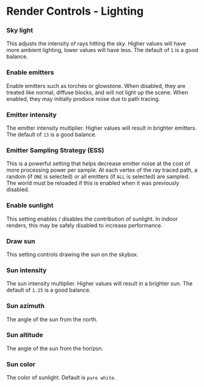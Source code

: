 # Render Controls - Lighting

### Sky light
This adjusts the intensity of rays hitting the sky. Higher values will have more
ambient lighting, lower values will have less. The default of `1` is a good balance.

### Enable emitters
Enable emitters such as torches or glowstone. When disabled, they are treated
like normal, diffuse blocks, and will not light up the scene. When enabled,
they may initially produce noise due to path tracing.

### Emitter intensity
The emitter intensity multiplier. Higher values will result in brighter emitters.
The default of `13` is a good balance.

### Emitter Sampling Strategy (ESS)
This is a powerful setting that helps decrease emitter noise at the cost of
more processing power per sample. At each vertex of the ray traced path,
a random (if `ONE` is selected) or all emitters (if `ALL` is selected) are sampled.
The world must be reloaded if this is enabled when it was previously disabled.

### Enable sunlight
This setting enables / disables the contribution of sunlight. In indoor renders,
this may be safely disabled to increase performance.

### Draw sun
This setting controls drawing the sun on the skybox.

### Sun intensity
The sun intensity multiplier. Higher values will result in a brighter sun.
The default of `1.25` is a good balance.

### Sun azimuth
The angle of the sun from the north.

### Sun altitude
The angle of the sun from the horizon.

### Sun color
The color of sunlight. Default is `pure white`.
